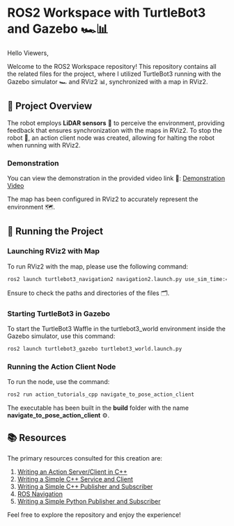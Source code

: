 # ROS2 Workspace with TurtleBot3 and Gazebo 🏎️📊

Hello Viewers,

Welcome to the ROS2 Workspace repository! This repository contains all the related files for the project, where I utilized TurtleBot3 running with the Gazebo simulator 🏎️ and RViz2 📊, synchronized with a map in RViz2.

## 📡 Project Overview

The robot employs **LiDAR sensors** 📡 to perceive the environment, providing feedback that ensures synchronization with the maps in RViz2. To stop the robot 🛑, an action client node was created, allowing for halting the robot when running with RViz2.

### Demonstration

You can view the demonstration in the provided video link 🎥:
[Demonstration Video](https://drive.google.com/file/d/11w32WEGThmdNAMH8r73nqAYswhQXO3uh/view?usp=sharing)

The map has been configured in RViz2 to accurately represent the environment 🗺️.

## 🚀 Running the Project

### Launching RViz2 with Map

To run RViz2 with the map, please use the following command:
```sh
ros2 launch turtlebot3_navigation2 navigation2.launch.py use_sim_time:=True map:=maps/my_maps.yaml
```

Ensure to check the paths and directories of the files 🗂️.

### Starting TurtleBot3 in Gazebo

To start the TurtleBot3 Waffle in the turtlebot3_world environment inside the Gazebo simulator, use this command:
```sh
ros2 launch turtlebot3_gazebo turtlebot3_world.launch.py
```

### Running the Action Client Node

To run the node, use the command:
```sh
ros2 run action_tutorials_cpp navigate_to_pose_action_client
```

The executable has been built in the **build** folder with the name **navigate_to_pose_action_client** ⚙️.

## 📚 Resources

The primary resources consulted for this creation are:

1. [Writing an Action Server/Client in C++](https://docs.ros.org/en/humble/Tutorials/Intermediate/Writing-an-Action-Server-Client/Cpp.html)<br>
2. [Writing a Simple C++ Service and Client](https://docs.ros.org/en/humble/Tutorials/Beginner-Client-Libraries/Writing-A-Simple-Cpp-Service-And-Client.html)<br>
3. [Writing a Simple C++ Publisher and Subscriber](https://docs.ros.org/en/humble/Tutorials/Beginner-Client-Libraries/Writing-A-Simple-Cpp-Publisher-And-Subscriber.html)<br>
4. [ROS Navigation](https://navigation.ros.org/)<br>
5. [Writing a Simple Python Publisher and Subscriber](https://docs.ros.org/en/humble/Tutorials/Beginner-Client-Libraries/Writing-A-Simple-Py-Publisher-And-Subscriber.html)<br>

Feel free to explore the repository and enjoy the experience!





   

  
